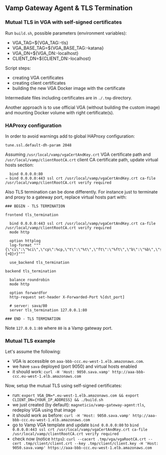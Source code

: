 ## Vamp Gateway Agent & TLS Termination

### Mutual TLS in VGA with self-signed certificates

Run `build.sh`, possible parameters (environment variables):

- VGA_TAG=${VGA_TAG:-tls}
- VGA_BASE_TAG=${VGA_BASE_TAG:-katana}
- VGA_DN=${VGA_DN:-localhost}
- CLIENT_DN=${CLIENT_DN:-localhost}

Script steps:

- creating VGA certificates
- creating client certificates
- building the new VGA Docker image with the certificate

Intermediate files including certificates are in `./.tmp` directory.

Another approach is to use official VGA (without building the custom image) and mounting Docker volume with right certificate(s).

### HAProxy configuration

In order to avoid warnings add to global HAProxy configuration:
```
tune.ssl.default-dh-param 2048
```

Assuming `/usr/local/vamp/vgaCertAndKey.crt` VGA certificate path and `/usr/local/vamp/clientRootCA.crt` client CA certificate path, update virtual hosts section: 
```
  bind 0.0.0.0:80
⇒ bind 0.0.0.0:443 ssl crt /usr/local/vamp/vgaCertAndKey.crt ca-file /usr/local/vamp/clientRootCA.crt verify required
```

Also TLS termination can be done differently. For instance just to terminate and proxy to a gateway port, replace virtual hosts part with:
```
### BEGIN - TLS TERMINATION

frontend tls_termination

  bind 0.0.0.0:443 ssl crt /usr/local/vamp/vgaCertAndKey.crt ca-file /usr/local/vamp/clientRootCA.crt verify required
  mode http

  option httplog
  log-format """{\"ci\":\"%ci\",\"cp\":%cp,\"t\":\"%t\",\"ft\":\"%ft\",\"b\":\"%b\",\"s\":\"%s\",\"Tq\":%Tq,\"Tw\":%Tw,\"Tc\":%Tc,\"Tr\":%Tr,\"Tt\":%Tt,\"ST\":%ST,\"B\":%B,\"CC\":\"%CC\",\"CS\":\"%CS\",\"tsc\":\"%tsc\",\"ac\":%ac,\"fc\":%fc,\"bc\":%bc,\"sc\":%sc,\"rc\":%rc,\"sq\":%sq,\"bq\":%bq,\"hr\":\"%hr\",\"hs\":\"%hs\",\"r\":%{+Q}r}"""
  
  use_backend tls_termination

backend tls_termination

  balance roundrobin
  mode http

  option forwardfor
  http-request set-header X-Forwarded-Port %[dst_port]
  
  # server: sava/80
  server tls_termination 127.0.0.1:80
  
### END - TLS TERMINATION
```

Note `127.0.0.1:80` where `80` is a Vamp gateway port.

### Mutual TLS example

Let's assume the following:

- VGA is accessible on `aaa-bbb-ccc.eu-west-1.elb.amazonaws.com`.
- we have `sava` deployed (port 9050) and virtual hosts enabled
- it should work: `curl -H 'Host: 9050.sava.vamp' http://aaa-bbb-ccc.eu-west-1.elb.amazonaws.com`

Now, setup the mutual TLS using self-signed certificates:

- run: `export VGA_DN=*.eu-west-1.elb.amazonaws.com && export CLIENT_DN={YOUR_IP_ADDRESS} && ./build.sh`
- we just created (by default): `magneticio/vamp-gateway-agent:tls`, redeploy VGA using that image
- it should work as before: `curl -H 'Host: 9050.sava.vamp' http://aaa-bbb-ccc.eu-west-1.elb.amazonaws.com`
- go to Vamp VGA template and update `bind 0.0.0.0:80` to `bind 0.0.0.0:443 ssl crt /usr/local/vamp/vgaCertAndKey.crt ca-file /usr/local/vamp/clientRootCA.crt verify required`
- check now (notice `https`): `curl --cacert .tmp/vga/vgaRootCA.crt --cert .tmp/client/client.crt --key .tmp/client/client.key -H 'Host: 9050.sava.vamp' https://aaa-bbb-ccc.eu-west-1.elb.amazonaws.com`